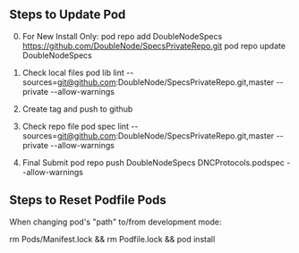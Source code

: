 Steps to Update Pod
------------------------
0. For New Install Only:
pod repo add DoubleNodeSpecs https://github.com/DoubleNode/SpecsPrivateRepo.git
pod repo update DoubleNodeSpecs

1. Check local files
pod lib lint --sources=git@github.com:DoubleNode/SpecsPrivateRepo.git,master --private --allow-warnings

2. Create tag and push to github

3. Check repo file
pod spec lint --sources=git@github.com:DoubleNode/SpecsPrivateRepo.git,master --private --allow-warnings

4. Final Submit
pod repo push DoubleNodeSpecs DNCProtocols.podspec --allow-warnings


Steps to Reset Podfile Pods
--------------------------------
When changing pod's "path" to/from development mode:

rm Pods/Manifest.lock && rm Podfile.lock && pod install


